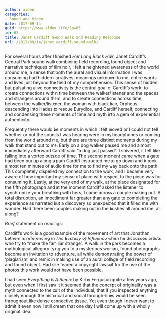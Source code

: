 ```yaml
---
author: alden
categories:
- Sound and Video
date: 2017-09-14
guid: https://www.alden.life/?p=63
id: 63
title: Janet Cardiff Sound Walk and Reading Response
url: /2017/09/14/janet-cardiff-sound-walk/
---
```


For several hours after I finished _Her Long Black Hair_, Janet Cardiff&#8217;s Central Park sound walk combining field recording, found object and narrative techniques of film noir, I felt a heightened awareness of the world around me, a sense that both the aural and visual information I was consuming had hidden narratives, meanings unknown to me, entire words and lives just beyond the field of my comprehension. This sense of hidden but pulsating alive connectivity is the central goal of Cardiff&#8217;s work: to create connections within time between the walker/listener and the spaces and strangers around them, and to create connections across time, between the walker/listener, the woman with black hair, Orpheus descending into Hades to rescue Eurydice, and Cardiff herself, connecting and condensing these moments of time and myth into a gem of experiential authenticity.

Frequently there would be moments in which I felt moved or I could not tell whether or not the sounds I was hearing were in my headphones or coming from the world around me, but there are three distinct moments during my walk that stand out to me. Early on a dog walker passed me and almost immediately afterward Cardiff said &#8220;a dog just passed&#8221;. I shivered, it felt like falling into a vortex outside of time. The second moment came when a gate had been put up along a path Cardiff instructed me to go down and it took almost ten minutes of audio time for me to find my way back onto the path.  This completely dispelled my connection to the work, and I became very aware of how important my sense of place with respect to the piece was for consuming it. Lastly, at the very end of my walk, at the place designated for the fifth photograph and at the moment Cardiff asked the listener to synchronize your breathing with hers, I came across a couple making out. A total disruption, an impediment far greater than any gate to completing the experience as narrated but a discovery so unexpected that it filled me with wonder. Had there been couples making out in the bushes all around me, all along?

_Brief_ statement on readings:

Cardiff&#8217;s work is a good example of the movement of art that Jonathan Lethem is referencing in _The Ecstasy of Influence_ when he discusses artists who try to &#8220;make the familiar strange&#8221;. A walk in the park becomes a mythological allegory tying you to a mysterious woman, found photographs become an invitation to adventure, all while demonstrating the power of &#8216;plagiarism&#8217; and remix in making use of an aural collage of field recording and found object. Had she feared a copyright lawsuit for the use of the photos this work would not have been possible.

I had seen _Everything Is A Remix_ by Kirby Ferguson quite a few years ago, but even when I first saw it it seemed that the concept of originality was a myth connected to the cult of the individual, that if you inspected anything closely enough the historical and social through-lines would be seen throughout like dense connective tissue. Yet even though I never want to admit it even now I still dream that one day I will come up with a wholly original idea.
